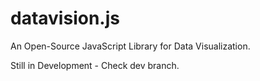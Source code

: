 # datavision.js
An Open-Source JavaScript Library for Data Visualization.

Still in Development - Check dev branch.
